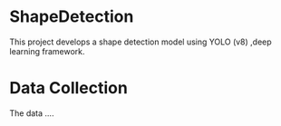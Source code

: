 # ShapeDetection
This project develops a shape detection model using YOLO (v8) ,deep learning framework.
# Data Collection 
The data ....
